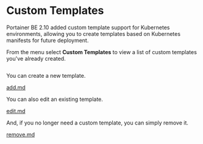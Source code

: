 # Custom Templates

Portainer BE 2.10 added custom template support for Kubernetes environments, allowing you to create templates based on Kubernetes manifests for future deployment.

From the menu select **Custom Templates** to view a list of custom templates you've already created.

<figure><img src="../../../.gitbook/assets/2.15-k8s_kubernetes_custom_templates.gif" alt=""><figcaption></figcaption></figure>

You can create a new template.


[add.md](add.md)


You can also edit an existing template.


[edit.md](edit.md)


And, if you no longer need a custom template, you can simply remove it.


[remove.md](remove.md)

